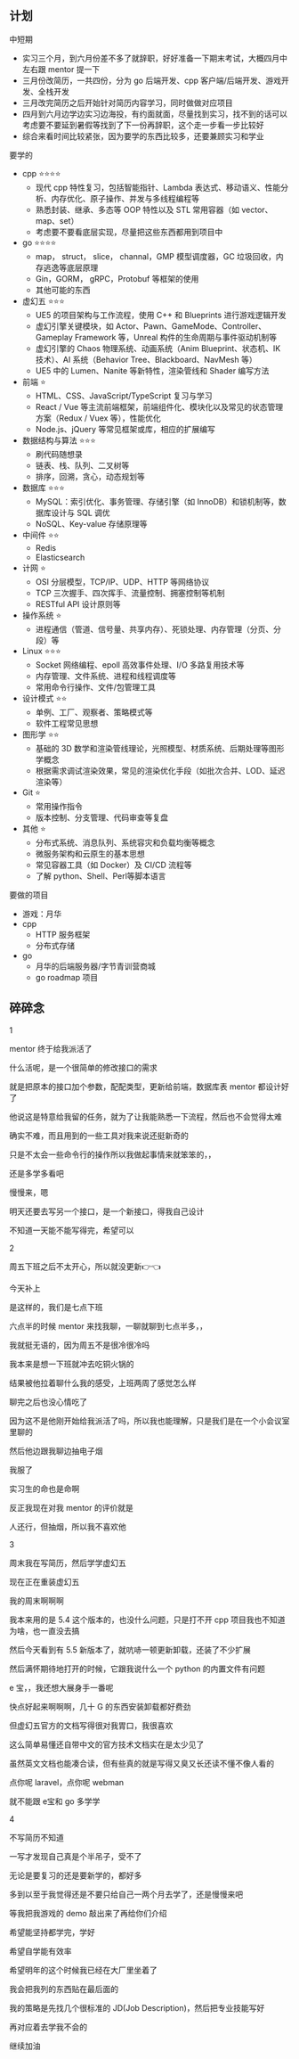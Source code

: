 ## 计划
中短期
* 实习三个月，到六月份差不多了就辞职，好好准备一下期末考试，大概四月中左右跟 mentor 提一下
* 三月份改简历，一共四份，分为 go 后端开发、cpp 客户端/后端开发、游戏开发、全栈开发
* 三月改完简历之后开始针对简历内容学习，同时做做对应项目
* 四月到六月边学边实习边海投，有约面就面，尽量找到实习，找不到的话可以考虑要不要延到暑假等找到了下一份再辞职，这个走一步看一步比较好
* 综合来看时间比较紧张，因为要学的东西比较多，还要兼顾实习和学业

要学的
* cpp ⭐⭐⭐⭐
    * 现代 cpp 特性复习，包括智能指针、Lambda 表达式、移动语义、性能分析、内存优化、原子操作、并发与多线程编程等
    * 熟悉封装、继承、多态等 OOP 特性以及 STL 常用容器（如 vector、map、set）
    * 考虑要不要看底层实现，尽量把这些东西都用到项目中
* go ⭐⭐⭐⭐
    * map， struct， slice， channal，GMP 模型调度器，GC 垃圾回收，内存逃逸等底层原理
    * Gin，GORM， gRPC，Protobuf 等框架的使用
    * 其他可能的东西
* 虚幻五 ⭐⭐⭐
    * UE5 的项目架构与工作流程，使用 C++ 和 Blueprints 进行游戏逻辑开发
    * 虚幻引擎关键模块，如 Actor、Pawn、GameMode、Controller、Gameplay Framework 等，Unreal 构件的生命周期与事件驱动机制等
    * 虚幻引擎的 Chaos 物理系统、动画系统（Anim Blueprint、状态机、IK 技术）、AI 系统（Behavior Tree、Blackboard、NavMesh 等）
    * UE5 中的 Lumen、Nanite 等新特性，渲染管线和 Shader 编写方法
* 前端 ⭐
    * HTML、CSS、JavaScript/TypeScript 复习与学习
    * React / Vue 等主流前端框架，前端组件化、模块化以及常见的状态管理方案（Redux / Vuex 等），性能优化
    * Node.js、jQuery 等常见框架或库，相应的扩展编写
* 数据结构与算法 ⭐⭐⭐
    * 刷代码随想录
    * 链表、栈、队列、二叉树等
    * 排序，回溯，贪心，动态规划等
* 数据库 ⭐⭐⭐
    * MySQL：索引优化、事务管理、存储引擎（如 InnoDB）和锁机制等，数据库设计与 SQL 调优
    * NoSQL、Key-value 存储原理等
* 中间件 ⭐⭐
    * Redis
    * Elasticsearch
* 计网 ⭐
    * OSI 分层模型，TCP/IP、UDP、HTTP 等网络协议
    * TCP 三次握手、四次挥手、流量控制、拥塞控制等机制
    * RESTful API 设计原则等
* 操作系统 ⭐
    * 进程通信（管道、信号量、共享内存）、死锁处理、内存管理（分页、分段）等
* Linux ⭐⭐⭐
    * Socket 网络编程、epoll 高效事件处理、I/O 多路复用技术等
    * 内存管理、文件系统、进程和线程调度等
    * 常用命令行操作、文件/包管理工具
* 设计模式 ⭐⭐
    * 单例、工厂、观察者、策略模式等
    * 软件工程常见思想
* 图形学 ⭐⭐
    * 基础的 3D 数学和渲染管线理论，光照模型、材质系统、后期处理等图形学概念
    * 根据需求调试渲染效果，常见的渲染优化手段（如批次合并、LOD、延迟渲染等）
* Git ⭐
    * 常用操作指令
    * 版本控制、分支管理、代码审查等复盘
* 其他 ⭐
    * 分布式系统、消息队列、系统容灾和负载均衡等概念
    * 微服务架构和云原生的基本思想
    * 常见容器工具（如 Docker）及 CI/CD 流程等
    * 了解 python、Shell、Perl等脚本语言

要做的项目
* 游戏：月华
* cpp
    * HTTP 服务框架
    * 分布式存储
* go
    * 月华的后端服务器/字节青训营商城
    * go roadmap 项目

## 碎碎念
1

mentor 终于给我派活了

什么活呢，是一个很简单的修改接口的需求

就是把原本的接口加个参数，配配类型，更新给前端，数据库表 mentor 都设计好了

他说这是特意给我留的任务，就为了让我能熟悉一下流程，然后也不会觉得太难

确实不难，而且用到的一些工具对我来说还挺新奇的

只是不太会一些命令行的操作所以我做起事情来就笨笨的，，

还是多学多看吧

慢慢来，嗯

明天还要去写另一个接口，是一个新接口，得我自己设计

不知道一天能不能写得完，希望可以

2

周五下班之后不太开心，所以就没更新👉👈

今天补上

是这样的，我们是七点下班

六点半的时候 mentor 来找我聊，一聊就聊到七点半多，，

我就挺无语的，因为周五不是很冷很冷吗

我本来是想一下班就冲去吃铜火锅的

结果被他拉着聊什么我的感受，上班两周了感觉怎么样

聊完之后也没心情吃了

因为这不是他刚开始给我派活了吗，所以我也能理解，只是我们是在一个小会议室里聊的

然后他边跟我聊边抽电子烟

我服了

实习生的命也是命啊

反正我现在对我 mentor 的评价就是

人还行，但抽烟，所以我不喜欢他

3

周末我在写简历，然后学学虚幻五

现在正在重装虚幻五

我的周末啊啊啊

我本来用的是 5.4 这个版本的，也没什么问题，只是打不开 cpp 项目我也不知道为啥，也一直没去搞

然后今天看到有 5.5 新版本了，就吭哧一顿更新卸载，还装了不少扩展

然后满怀期待地打开的时候，它跟我说什么一个 python 的内置文件有问题

e 宝，，我还想大展身手一番呢

快点好起来啊啊啊，几十 G 的东西安装卸载都好费劲

但虚幻五官方的文档写得很对我胃口，我很喜欢

这么简单易懂还自带中文的官方技术文档实在是太少见了

虽然英文文档也能凑合读，但有些真的就是写得又臭又长还读不懂不像人看的

点你呢 laravel，点你呢 webman

就不能跟 e宝和 go 多学学

4

不写简历不知道

一写才发现自己真是个半吊子，受不了

无论是要复习的还是要新学的，都好多

多到以至于我觉得还是不要只给自己一两个月去学了，还是慢慢来吧

等我把我游戏的 demo 敲出来了再给你们介绍

希望能坚持都学完，学好

希望自学能有效率

希望明年的这个时候我已经在大厂里坐着了

我会把我列的东西贴在最后面的

我的策略是先找几个很标准的 JD(Job Description)，然后把专业技能写好

再对应着去学我不会的

继续加油